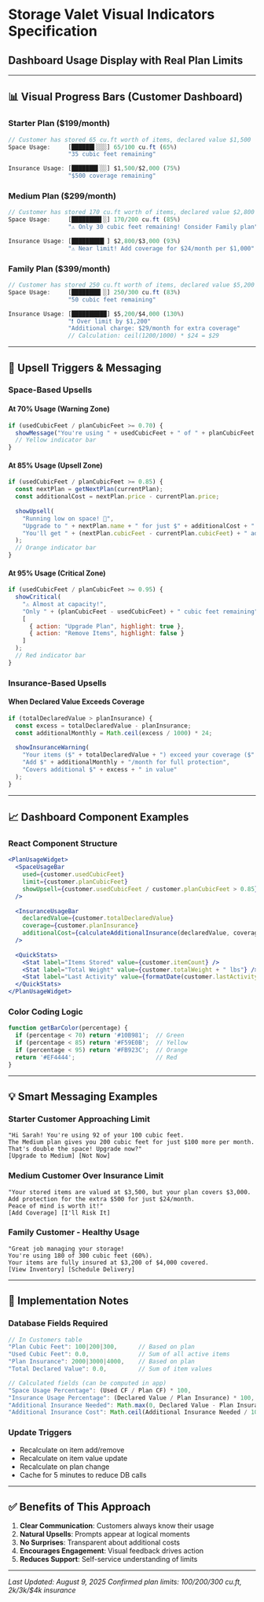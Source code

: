 # Storage Valet Visual Indicators Specification
## Dashboard Usage Display with Real Plan Limits

---

## 📊 Visual Progress Bars (Customer Dashboard)

### Starter Plan ($199/month)
```javascript
// Customer has stored 65 cu.ft worth of items, declared value $1,500
Space Usage:     [██████▌░░░] 65/100 cu.ft (65%)
                 "35 cubic feet remaining"

Insurance Usage: [███████▌░░] $1,500/$2,000 (75%)
                 "$500 coverage remaining"
```

### Medium Plan ($299/month)
```javascript
// Customer has stored 170 cu.ft worth of items, declared value $2,800
Space Usage:     [████████▌░] 170/200 cu.ft (85%)
                 "⚠️ Only 30 cubic feet remaining! Consider Family plan"

Insurance Usage: [█████████▎] $2,800/$3,000 (93%)
                 "⚠️ Near limit! Add coverage for $24/month per $1,000"
```

### Family Plan ($399/month)
```javascript
// Customer has stored 250 cu.ft worth of items, declared value $5,200
Space Usage:     [████████▎░] 250/300 cu.ft (83%)
                 "50 cubic feet remaining"

Insurance Usage: [██████████] $5,200/$4,000 (130%)
                 "❗ Over limit by $1,200"
                 "Additional charge: $29/month for extra coverage"
                 // Calculation: ceil(1200/1000) * $24 = $29
```

---

## 🎯 Upsell Triggers & Messaging

### Space-Based Upsells

#### At 70% Usage (Warning Zone)
```javascript
if (usedCubicFeet / planCubicFeet >= 0.70) {
  showMessage("You're using " + usedCubicFeet + " of " + planCubicFeet + " cubic feet");
  // Yellow indicator bar
}
```

#### At 85% Usage (Upsell Zone)
```javascript
if (usedCubicFeet / planCubicFeet >= 0.85) {
  const nextPlan = getNextPlan(currentPlan);
  const additionalCost = nextPlan.price - currentPlan.price;
  
  showUpsell(
    "Running low on space! 🚨",
    "Upgrade to " + nextPlan.name + " for just $" + additionalCost + " more per month",
    "You'll get " + (nextPlan.cubicFeet - currentPlan.cubicFeet) + " additional cubic feet"
  );
  // Orange indicator bar
}
```

#### At 95% Usage (Critical Zone)
```javascript
if (usedCubicFeet / planCubicFeet >= 0.95) {
  showCritical(
    "⚠️ Almost at capacity!",
    "Only " + (planCubicFeet - usedCubicFeet) + " cubic feet remaining",
    [
      { action: "Upgrade Plan", highlight: true },
      { action: "Remove Items", highlight: false }
    ]
  );
  // Red indicator bar
}
```

### Insurance-Based Upsells

#### When Declared Value Exceeds Coverage
```javascript
if (totalDeclaredValue > planInsurance) {
  const excess = totalDeclaredValue - planInsurance;
  const additionalMonthly = Math.ceil(excess / 1000) * 24;
  
  showInsuranceWarning(
    "Your items ($" + totalDeclaredValue + ") exceed your coverage ($" + planInsurance + ")",
    "Add $" + additionalMonthly + "/month for full protection",
    "Covers additional $" + excess + " in value"
  );
}
```

---

## 📈 Dashboard Component Examples

### React Component Structure
```jsx
<PlanUsageWidget>
  <SpaceUsageBar 
    used={customer.usedCubicFeet}
    limit={customer.planCubicFeet}
    showUpsell={customer.usedCubicFeet / customer.planCubicFeet > 0.85}
  />
  
  <InsuranceUsageBar
    declaredValue={customer.totalDeclaredValue}
    coverage={customer.planInsurance}
    additionalCost={calculateAdditionalInsurance(declaredValue, coverage)}
  />
  
  <QuickStats>
    <Stat label="Items Stored" value={customer.itemCount} />
    <Stat label="Total Weight" value={customer.totalWeight + " lbs"} />
    <Stat label="Last Activity" value={formatDate(customer.lastActivity)} />
  </QuickStats>
</PlanUsageWidget>
```

### Color Coding Logic
```javascript
function getBarColor(percentage) {
  if (percentage < 70) return '#10B981';  // Green
  if (percentage < 85) return '#F59E0B';  // Yellow
  if (percentage < 95) return '#FB923C';  // Orange
  return '#EF4444';                       // Red
}
```

---

## 💡 Smart Messaging Examples

### Starter Customer Approaching Limit
```
"Hi Sarah! You're using 92 of your 100 cubic feet. 
The Medium plan gives you 200 cubic feet for just $100 more per month. 
That's double the space! Upgrade now?"
[Upgrade to Medium] [Not Now]
```

### Medium Customer Over Insurance Limit
```
"Your stored items are valued at $3,500, but your plan covers $3,000.
Add protection for the extra $500 for just $24/month.
Peace of mind is worth it!"
[Add Coverage] [I'll Risk It]
```

### Family Customer - Healthy Usage
```
"Great job managing your storage! 
You're using 180 of 300 cubic feet (60%).
Your items are fully insured at $3,200 of $4,000 covered.
[View Inventory] [Schedule Delivery]
```

---

## 🔧 Implementation Notes

### Database Fields Required
```javascript
// In Customers table
"Plan Cubic Feet": 100|200|300,      // Based on plan
"Used Cubic Feet": 0.0,              // Sum of all active items
"Plan Insurance": 2000|3000|4000,    // Based on plan  
"Total Declared Value": 0.0,         // Sum of item values

// Calculated fields (can be computed in app)
"Space Usage Percentage": (Used CF / Plan CF) * 100,
"Insurance Usage Percentage": (Declared Value / Plan Insurance) * 100,
"Additional Insurance Needed": Math.max(0, Declared Value - Plan Insurance),
"Additional Insurance Cost": Math.ceil(Additional Insurance Needed / 1000) * 24
```

### Update Triggers
- Recalculate on item add/remove
- Recalculate on item value update
- Recalculate on plan change
- Cache for 5 minutes to reduce DB calls

---

## ✅ Benefits of This Approach

1. **Clear Communication**: Customers always know their usage
2. **Natural Upsells**: Prompts appear at logical moments
3. **No Surprises**: Transparent about additional costs
4. **Encourages Engagement**: Visual feedback drives action
5. **Reduces Support**: Self-service understanding of limits

---

*Last Updated: August 9, 2025*
*Confirmed plan limits: 100/200/300 cu.ft, $2k/$3k/$4k insurance*
